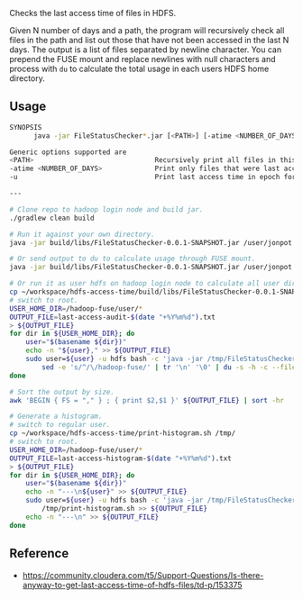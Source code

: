 Checks the last access time of files in HDFS.

Given N number of days and a path, the program will recursively check all files in the path and list out those that have not been accessed in the last N days. The output is a list of files separated by newline character. You can prepend the FUSE mount and replace newlines with null characters and process with `du` to calculate the total usage in each users HDFS home directory.

## Usage

```bash
SYNOPSIS
      java -jar FileStatusChecker*.jar [<PATH>] [-atime <NUMBER_OF_DAYS>] [-u]

Generic options supported are
<PATH>                              Recursively print all files in this path.
-atime <NUMBER_OF_DAYS>             Print only files that were last accessed more than N number days ago.
-u                                  Print last access time in epoch format.

---

# Clone repo to hadoop login node and build jar.
./gradlew clean build

# Run it against your own directory.
java -jar build/libs/FileStatusChecker-0.0.1-SNAPSHOT.jar /user/jonpot -atime 90

# Or send output to du to calculate usage through FUSE mount.
java -jar build/libs/FileStatusChecker-0.0.1-SNAPSHOT.jar /user/jonpot -atime 90 | sed -e 's/^/\/hadoop-fuse/' | tr '\n' '\0' | du -s -h -c --files0-from=-

# Or run it as user hdfs on hadoop login node to calculate all user directories.
cp ~/workspace/hdfs-access-time/build/libs/FileStatusChecker-0.0.1-SNAPSHOT.jar /tmp/
# switch to root.
USER_HOME_DIR=/hadoop-fuse/user/*
OUTPUT_FILE=last-access-audit-$(date "+%Y%m%d").txt
> ${OUTPUT_FILE}
for dir in ${USER_HOME_DIR}; do
    user="$(basename ${dir})"
    echo -n "${user}," >> ${OUTPUT_FILE}
    sudo user=${user} -u hdfs bash -c 'java -jar /tmp/FileStatusChecker-0.0.1-SNAPSHOT.jar /user/${user} -atime 180' | \
        sed -e 's/^/\/hadoop-fuse/' | tr '\n' '\0' | du -s -h -c --files0-from=- | tail -n 1 | cut -f 1 >> ${OUTPUT_FILE}
done

# Sort the output by size.
awk 'BEGIN { FS = "," } ; { print $2,$1 }' ${OUTPUT_FILE} | sort -hr

# Generate a histogram.
# switch to regular user.
cp ~/workspace/hdfs-access-time/print-histogram.sh /tmp/
# switch to root.
USER_HOME_DIR=/hadoop-fuse/user/*
OUTPUT_FILE=last-access-histogram-$(date "+%Y%m%d").txt
> ${OUTPUT_FILE}
for dir in ${USER_HOME_DIR}; do
    user="$(basename ${dir})"
    echo -n "---\n${user}" >> ${OUTPUT_FILE}
    sudo user=${user} -u hdfs bash -c 'java -jar /tmp/FileStatusChecker-0.0.1-SNAPSHOT.jar /user/${user} -atime 0 -u' | \
        /tmp/print-histogram.sh >> ${OUTPUT_FILE}
    echo -n "---\n" >> ${OUTPUT_FILE}
done
```
## Reference

- https://community.cloudera.com/t5/Support-Questions/Is-there-anyway-to-get-last-access-time-of-hdfs-files/td-p/153375
